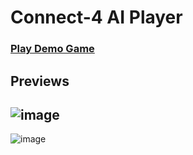 # Connect-4 AI Player

### [Play Demo Game](https://akifakkaya.com/connect-four/)

## Previews
![image](https://user-images.githubusercontent.com/60367291/213729920-c6004a70-9e13-4d17-990c-89ef97b82762.png)
----
![image](https://user-images.githubusercontent.com/60367291/213730114-3a31ee4a-3004-4e94-bfa0-1dacb4535aac.png)
